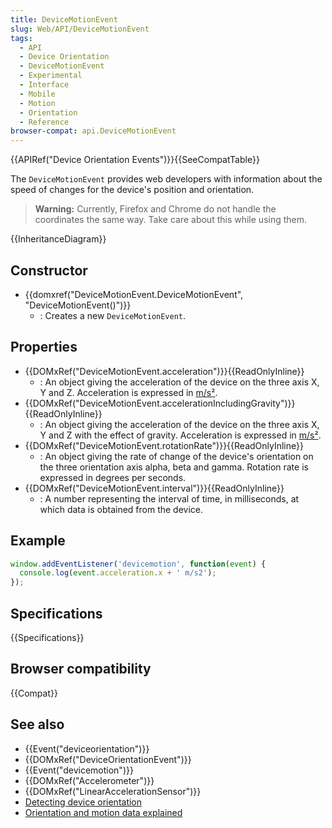 ```yaml
---
title: DeviceMotionEvent
slug: Web/API/DeviceMotionEvent
tags:
  - API
  - Device Orientation
  - DeviceMotionEvent
  - Experimental
  - Interface
  - Mobile
  - Motion
  - Orientation
  - Reference
browser-compat: api.DeviceMotionEvent
---
```

{{APIRef("Device Orientation Events")}}{{SeeCompatTable}}

The `DeviceMotionEvent` provides web developers with information about the speed of changes for the device's position and orientation.

> **Warning:** Currently, Firefox and Chrome do not handle the coordinates the same way. Take care about this while using them.

{{InheritanceDiagram}}

## Constructor

- {{domxref("DeviceMotionEvent.DeviceMotionEvent", "DeviceMotionEvent()")}}
  - : Creates a new `DeviceMotionEvent`.

## Properties

- {{DOMxRef("DeviceMotionEvent.acceleration")}}{{ReadOnlyInline}}
  - : An object giving the acceleration of the device on the three axis X, Y and Z. Acceleration is expressed in [m/s²](https://en.wikipedia.org/wiki/Meter_per_second_squared).
- {{DOMxRef("DeviceMotionEvent.accelerationIncludingGravity")}}{{ReadOnlyInline}}
  - : An object giving the acceleration of the device on the three axis X, Y and Z with the effect of gravity. Acceleration is expressed in [m/s²](https://en.wikipedia.org/wiki/Meter_per_second_squared).
- {{DOMxRef("DeviceMotionEvent.rotationRate")}}{{ReadOnlyInline}}
  - : An object giving the rate of change of the device's orientation on the three orientation axis alpha, beta and gamma. Rotation rate is expressed in degrees per seconds.
- {{DOMxRef("DeviceMotionEvent.interval")}}{{ReadOnlyInline}}
  - : A number representing the interval of time, in milliseconds, at which data is obtained from the device.

## Example

```js
window.addEventListener('devicemotion', function(event) {
  console.log(event.acceleration.x + ' m/s2');
});
```

## Specifications

{{Specifications}}

## Browser compatibility

{{Compat}}

## See also

- {{Event("deviceorientation")}}
- {{DOMxRef("DeviceOrientationEvent")}}
- {{Event("devicemotion")}}
- {{DOMxRef("Accelerometer")}}
- {{DOMxRef("LinearAccelerationSensor")}}
- [Detecting device orientation](/en-US/docs/Web/Events/Detecting_device_orientation)
- [Orientation and motion data explained](/en-US/docs/Web/Events/Orientation_and_motion_data_explained)
